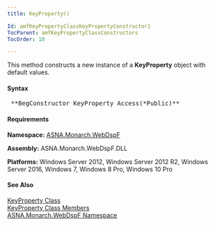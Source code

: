 ```yaml
---
title: KeyProperty()

Id: amfKeyPropertyClassKeyPropertyConstructor1
TocParent: amfKeyPropertyClassConstructors
TocOrder: 10

---
```


This method constructs a new instance of a **KeyProperty** object with default values.

#### Syntax
<pre class="prettyprint"> **BegConstructor KeyProperty Access(*Public)** </pre>

#### Requirements
**Namespace:** [ASNA.Monarch.WebDspF](amfWebDspFNamespace.html)

**Assembly:** ASNA.Monarch.WebDspF.DLL

**Platforms:** Windows Server 2012, Windows Server 2012 R2, Windows Server 2016, Windows 7, Windows 8 Pro, Windows 10 Pro

#### See Also
[KeyProperty Class](amfKeyPropertyClass.html) <br /> [ KeyProperty Class Members](amfKeyPropertyClassMembers.html) <br /> [ ASNA.Monarch.WebDspF Namespace](amfWebDspFNamespace.html) 
